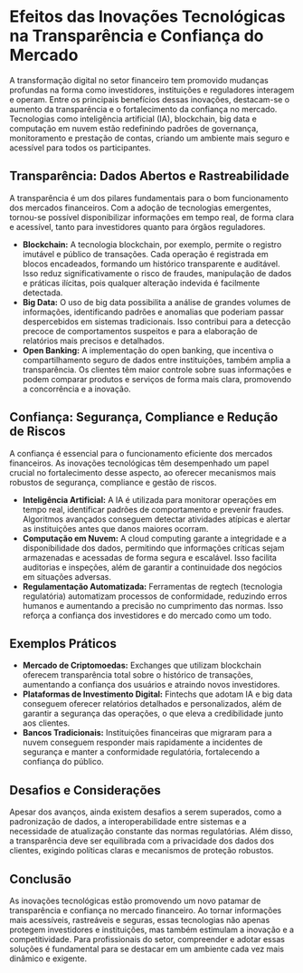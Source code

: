# Efeitos das Inovações Tecnológicas na Transparência e Confiança do Mercado

A transformação digital no setor financeiro tem promovido mudanças profundas na forma como investidores, instituições e reguladores interagem e operam. Entre os principais benefícios dessas inovações, destacam-se o aumento da transparência e o fortalecimento da confiança no mercado. Tecnologias como inteligência artificial (IA), blockchain, big data e computação em nuvem estão redefinindo padrões de governança, monitoramento e prestação de contas, criando um ambiente mais seguro e acessível para todos os participantes.

## Transparência: Dados Abertos e Rastreabilidade

A transparência é um dos pilares fundamentais para o bom funcionamento dos mercados financeiros. Com a adoção de tecnologias emergentes, tornou-se possível disponibilizar informações em tempo real, de forma clara e acessível, tanto para investidores quanto para órgãos reguladores.

- **Blockchain:** A tecnologia blockchain, por exemplo, permite o registro imutável e público de transações. Cada operação é registrada em blocos encadeados, formando um histórico transparente e auditável. Isso reduz significativamente o risco de fraudes, manipulação de dados e práticas ilícitas, pois qualquer alteração indevida é facilmente detectada.
- **Big Data:** O uso de big data possibilita a análise de grandes volumes de informações, identificando padrões e anomalias que poderiam passar despercebidos em sistemas tradicionais. Isso contribui para a detecção precoce de comportamentos suspeitos e para a elaboração de relatórios mais precisos e detalhados.
- **Open Banking:** A implementação do open banking, que incentiva o compartilhamento seguro de dados entre instituições, também amplia a transparência. Os clientes têm maior controle sobre suas informações e podem comparar produtos e serviços de forma mais clara, promovendo a concorrência e a inovação.

## Confiança: Segurança, Compliance e Redução de Riscos

A confiança é essencial para o funcionamento eficiente dos mercados financeiros. As inovações tecnológicas têm desempenhado um papel crucial no fortalecimento desse aspecto, ao oferecer mecanismos mais robustos de segurança, compliance e gestão de riscos.

- **Inteligência Artificial:** A IA é utilizada para monitorar operações em tempo real, identificar padrões de comportamento e prevenir fraudes. Algoritmos avançados conseguem detectar atividades atípicas e alertar as instituições antes que danos maiores ocorram.
- **Computação em Nuvem:** A cloud computing garante a integridade e a disponibilidade dos dados, permitindo que informações críticas sejam armazenadas e acessadas de forma segura e escalável. Isso facilita auditorias e inspeções, além de garantir a continuidade dos negócios em situações adversas.
- **Regulamentação Automatizada:** Ferramentas de regtech (tecnologia regulatória) automatizam processos de conformidade, reduzindo erros humanos e aumentando a precisão no cumprimento das normas. Isso reforça a confiança dos investidores e do mercado como um todo.

## Exemplos Práticos

- **Mercado de Criptomoedas:** Exchanges que utilizam blockchain oferecem transparência total sobre o histórico de transações, aumentando a confiança dos usuários e atraindo novos investidores.
- **Plataformas de Investimento Digital:** Fintechs que adotam IA e big data conseguem oferecer relatórios detalhados e personalizados, além de garantir a segurança das operações, o que eleva a credibilidade junto aos clientes.
- **Bancos Tradicionais:** Instituições financeiras que migraram para a nuvem conseguem responder mais rapidamente a incidentes de segurança e manter a conformidade regulatória, fortalecendo a confiança do público.

## Desafios e Considerações

Apesar dos avanços, ainda existem desafios a serem superados, como a padronização de dados, a interoperabilidade entre sistemas e a necessidade de atualização constante das normas regulatórias. Além disso, a transparência deve ser equilibrada com a privacidade dos dados dos clientes, exigindo políticas claras e mecanismos de proteção robustos.

## Conclusão

As inovações tecnológicas estão promovendo um novo patamar de transparência e confiança no mercado financeiro. Ao tornar informações mais acessíveis, rastreáveis e seguras, essas tecnologias não apenas protegem investidores e instituições, mas também estimulam a inovação e a competitividade. Para profissionais do setor, compreender e adotar essas soluções é fundamental para se destacar em um ambiente cada vez mais dinâmico e exigente.
